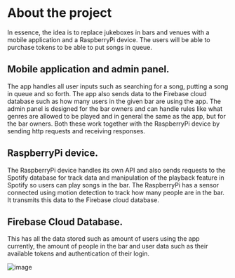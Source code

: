 # About the project

In essence, the idea is to replace jukeboxes in bars and venues with a mobile application and a RaspberryPi device. The users will be able to purchase tokens to be able to put songs in queue.

## Mobile application and admin panel.
The app handles all user inputs such as searching for a song, putting a song in queue and so forth. The app also sends data to the Firebase cloud database such as how many users in the given bar are using the app. The admin panel is designed for the bar owners and can handle rules like what genres are allowed to be played and in general the same as the app, but for the bar owners. Both these work together with the RaspberryPi device by sending http requests and receiving responses.

## RaspberryPi device.
The RaspberryPi device handles its own API and also sends requests to the Spotify database for track data and manipulation of the playback feature in Spotify so users can play songs in the bar. The RaspberryPi has a sensor connected using motion detection to track how many people are in the bar. It transmits this data to the Firebase cloud database.

## Firebase Cloud Database.
This has all the data stored such as amount of users using the app currently, the amount of people in the bar and user data such as their available tokens and authentication of their login.

![image](https://user-images.githubusercontent.com/59559634/167661290-a672cb70-ff3a-4a09-a070-ce3d1233cd56.png)

